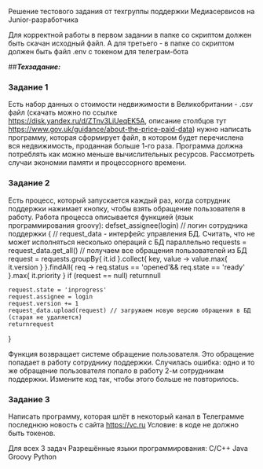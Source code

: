 <p>Решение тестового задания от техгруппы поддержки Медиасервисов на Junior-разработчика
<p>Для корректной работы в первом задании в папке со скриптом должен быть скачан исходный файл. А для третьего - в папке со скриптом должен быть файл .env c токеном для телеграм-бота</p>

##***Техзадание:***

### Задание 1
Есть набор данных о стоимости недвижимости в Великобритании - .csv файл (скачать можно по ссылке
https://disk.yandex.ru/d/ZTnv3LiUeqEK5A, описание столбцов тут https://www.gov.uk/guidance/about-the-price-paid-data)
нужно написать программу, которая сформирует файл, в котором будет перечислена вся недвижимость, проданная больше 1-го раза.
Программа должна потреблять как можно меньше вычислительных ресурсов. Рассмотреть случаи экономии памяти и процессорного времени.


### Задание 2
Есть процесс, который запускается каждый раз, когда сотрудник поддержки нажимает кнопку, чтобы взять обращение пользователя в работу. Работа процесса описывается функцией (язык программирования groovy):
defset_assignee(login) // логин сотрудника поддержки
{
	// request_data - интерфейс управления БД. Считать, что не может исполняться несколько операций с БД параллельно
	requests = request_data.get_all() // получаем все обращения пользователей из БД
	request = requests.groupBy{
		it.id
	}.collect{ key, value ->
		value.max{ it.version }
	}.findAll{ req ->
		req.status == 'opened'&&
		req.state == 'ready'
	}.max{
		it.priority
	}
	if (request == null)
		returnnull
	
	request.state = 'inprogress'
	request.assignee = login
	request.version += 1
	request_data.upload(request) // загружаем новую версию обращения в БД (старая не удаляется)
	returnrequest
}

Функция возвращает системе обращение пользователя. Это обращение попадает в работу сотруднику поддержки.
Случилась ошибка: одно и то же обращение пользователя попало в работу 2-м сотрудникам поддержки. Измените код так, чтобы этого больше не повторилось.


### Задание 3
Написать программу, которая шлёт в некоторый канал в Телеграмме последнюю новость с сайта https://vc.ru
Условие: в коде не должно быть токенов.

Для всех 3 задач
Разрешённые языки программирования:
С/С++
Java
Groovy
Python



